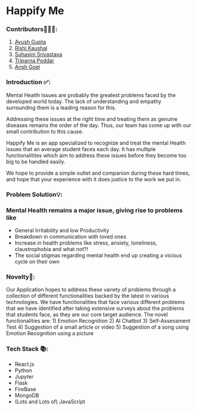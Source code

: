 # Happify Me
### Contributors👨🏻‍💻:
1. [Ayush Gupta](https://github.com/ayushgml)
2. [Rishi Kaushal](https://github.com/sagefell29) 
3. [Suhasini Srivastava](https://github.com/suhasinisrivastava)
4. [Triparna Poddar](https://github.com/prasoonsoni)
5. [Ansh Goel](https://github.com/Diablo-bit)

### Introduction ✅:
<p>
 Mental Health Issues are probably the greatest problems faced by the developed world today. The lack of understanding and empathy surrounding them is a leading reason for this.

Addressing these issues at the right time and treating them as genuine diseases remains the order of the day. Thus, our team has come up with our small contribution to this cause.

Happify Me is an app specialized to recognize and treat the mental Health issues that an average student faces each day. It has multiple functionalitites which aim to address these issues before they become too big to be handled easily.

We hope to provide a simple outlet and companion during these hard times, and hope that your experience with it does justice to the work we put in. 

</p>

### Problem Solution💡:

### Mental Health remains a major issue, giving rise to problems like 
- General Irritability and low Productivity
- Breakdown in communication with loved ones
- Increase in health problems like stress, anxiety, loneliness, claustrophobia and what not?!
- The social stigmas regarding mental health end up creating a vicious cycle on their own



### Novelty📕:
<p>
 Our Application hopes to address these variety of problems through a collection of different functionalities backed by the latest in various technologies.
We have functionalities that face various different problems that we have identified after taking extensive surveys about the problems that students face, as they are our core target audience.
The novel functionalities are:
1) Emotion Recognition
2) AI Chatbot
3) Self-Assessment Test
4) Suggestion of a small article or video
5) Suggestion of a song using Emotion Recognition using a picture
</p>

### Tech Stack 📚:
- React.js
- Python
- Jupyter
- Flask
- FireBase
- MongoDB
- (Lots and Lots of) JavaScript
